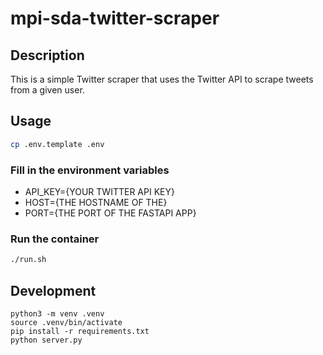 # mpi-sda-twitter-scraper

## Description
This is a simple Twitter scraper that uses the Twitter API to scrape tweets from a given user.

## Usage
```bash
cp .env.template .env
```
### Fill in the environment variables
- API_KEY={YOUR TWITTER API KEY}
- HOST={THE HOSTNAME OF THE}
- PORT={THE PORT OF THE FASTAPI APP}

### Run the container
```bash
./run.sh
```

## Development
```
python3 -m venv .venv
source .venv/bin/activate
pip install -r requirements.txt
python server.py
```